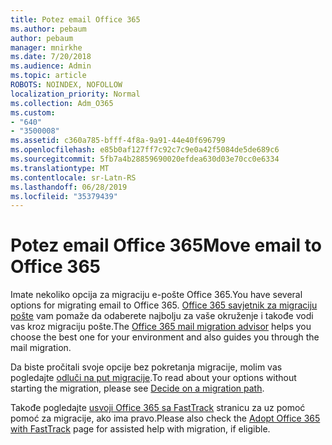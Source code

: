 ```yaml
---
title: Potez email Office 365
ms.author: pebaum
author: pebaum
manager: mnirkhe
ms.date: 7/20/2018
ms.audience: Admin
ms.topic: article
ROBOTS: NOINDEX, NOFOLLOW
localization_priority: Normal
ms.collection: Adm_O365
ms.custom:
- "640"
- "3500008"
ms.assetid: c360a785-bfff-4f8a-9a91-44e40f696799
ms.openlocfilehash: e85b0af127ff7c92c7c9e0a42f5084de5de689c6
ms.sourcegitcommit: 5fb7a4b28859690020efdea630d03e70cc0e6334
ms.translationtype: MT
ms.contentlocale: sr-Latn-RS
ms.lasthandoff: 06/28/2019
ms.locfileid: "35379439"
---
```

# <a name="move-email-to-office-365"></a><span data-ttu-id="e67eb-102">Potez email Office 365</span><span class="sxs-lookup"><span data-stu-id="e67eb-102">Move email to Office 365</span></span>

<span data-ttu-id="e67eb-103">Imate nekoliko opcija za migraciju e-pošte Office 365.</span><span class="sxs-lookup"><span data-stu-id="e67eb-103">You have several options for migrating email to Office 365.</span></span> <span data-ttu-id="e67eb-104">[Office 365 savjetnik za migraciju pošte](https://aka.ms/alchemyinsight-mailmigrationadvisor) vam pomaže da odaberete najbolju za vaše okruženje i takođe vodi vas kroz migraciju pošte.</span><span class="sxs-lookup"><span data-stu-id="e67eb-104">The [Office 365 mail migration advisor](https://aka.ms/alchemyinsight-mailmigrationadvisor) helps you choose the best one for your environment and also guides you through the mail migration.</span></span>
  
<span data-ttu-id="e67eb-105">Da biste pročitali svoje opcije bez pokretanja migracije, molim vas pogledajte [odluči na put migracije](https://docs.microsoft.com/en-us/Exchange/mailbox-migration/decide-on-a-migration-path).</span><span class="sxs-lookup"><span data-stu-id="e67eb-105">To read about your options without starting the migration, please see [Decide on a migration path](https://docs.microsoft.com/en-us/Exchange/mailbox-migration/decide-on-a-migration-path).</span></span>

<span data-ttu-id="e67eb-106">Takođe pogledajte [usvoji Office 365 sa FastTrack](https://www.microsoft.com/fasttrack/microsoft-365/office-365) stranicu za uz pomoć pomoć za migracije, ako ima pravo.</span><span class="sxs-lookup"><span data-stu-id="e67eb-106">Please also check the [Adopt Office 365 with FastTrack](https://www.microsoft.com/fasttrack/microsoft-365/office-365) page for assisted help with migration, if eligible.</span></span>
  